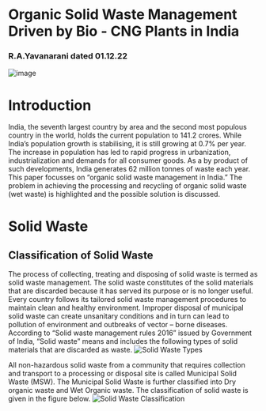 # Organic Solid Waste Management Driven by Bio - CNG Plants in India
### R.A.Yavanarani dated 01.12.22
![image](https://user-images.githubusercontent.com/119152666/204983730-f33d8acb-bf16-4d09-a9b5-7fb9d88fe740.png)
# Introduction
India, the seventh largest country by area and the second most populous country in the world, holds the current population to 141.2 crores. While India’s population growth is stabilising, it is still growing at 0.7% per year. The increase in population has led to rapid progress in urbanization, industrialization and demands for all consumer goods. As a by product of such developments, India generates 62 million tonnes of waste each year. This paper focusses on “organic solid waste management in India.” The problem in achieving the processing and recycling of organic solid waste (wet waste) is highlighted and the possible solution is discussed.
# Solid Waste
## Classification of Solid Waste
The process of collecting, treating and disposing of solid waste is termed as solid waste management. The solid waste constitutes of the solid materials that are discarded because it has served its purpose or is no longer useful. Every country follows its tailored solid waste management procedures to maintain clean and healthy environment. Improper disposal of municipal solid waste can create unsanitary conditions and in turn can lead to pollution of environment and outbreaks of vector – borne diseases.
According to “Solid waste management rules 2016” issued by Government of India, “Solid waste” means and includes the following types of solid materials that are discarded as waste.
![Solid Waste Types](https://user-images.githubusercontent.com/119152666/204985465-ad912531-6613-470b-9fcd-cc1215d2026b.png)

All non-hazardous solid waste from a community that requires collection and transport to a processing or disposal site is called Municipal Solid Waste (MSW). The Municipal Solid Waste is further classified into Dry organic waste and Wet Organic waste. The classification of solid waste is given in the figure below.
![Solid Waste Classification](https://user-images.githubusercontent.com/119152666/204985906-6e3321dd-d00c-4157-b674-e0f19d8b2ba6.png)



